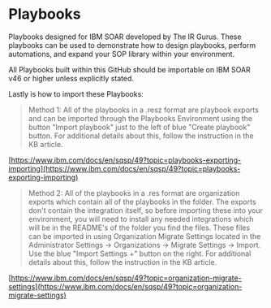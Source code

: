 # Playbooks
Playbooks designed for IBM SOAR developed by The IR Gurus. These playbooks can be used to demonstrate how to design playbooks, perform automations, and expand your SOP library within your environment.

All Playbooks built within this GitHub should be importable on IBM SOAR v46 or higher unless explicitly stated.

Lastly is how to import these Playbooks:

>Method 1: All of the playbooks in a .resz format are playbook exports and can be imported through the Playbooks Environment using the button "Import playbook" just to the left of blue "Create playbook" button. For additional details about this, follow the instruction in the KB article.

[https://www.ibm.com/docs/en/sqsp/49?topic=playbooks-exporting-importing](https://www.ibm.com/docs/en/sqsp/49?topic=playbooks-exporting-importing)

>Method 2: All of the playbooks in a .res format are organization exports which contain all of the playbooks in the folder. The exports don't contain the integration itself, so before importing these into your environment, you will need to install any needed integrations which will be in the README's of the folder you find the files. These files can be imported in using Organization Migrate Settings located in the Administrator Settings -> Organizations -> Migrate Settings -> Import. Use the blue "Import Settings +" button on the right. For additional details about this, follow the instruction in the KB article.

[https://www.ibm.com/docs/en/sqsp/49?topic=organization-migrate-settings](https://www.ibm.com/docs/en/sqsp/49?topic=organization-migrate-settings)
